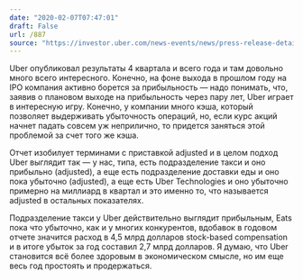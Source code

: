 ```yaml
---
date: "2020-02-07T07:47:01"
draft: False
url: /887
source: "https://investor.uber.com/news-events/news/press-release-details/2020/Uber-Announces-Results-for-Fourth-Quarter-and-Full-Year-2019/"
---
```


Uber опубликовал результаты 4 квартала и всего года и там довольно много всего интересного. Конечно, на фоне выхода в прошлом году на IPO компания активно борется за прибыльность — надо понимать, что, заявив о плановом выходе на прибыльность через пару лет, Uber играет в интересную игру. Конечно, у компании много кэша, который позволяет выдерживать убыточность операций, но, если курс акций начнет падать совсем уж неприлично, то придется заняться этой проблемой за счет того же кэша.

Отчет изобилует терминами с приставкой adjusted и в целом подход Uber выглядит так — у нас, типа, есть  подразделение такси и оно прибыльно (adjusted), а еще есть подразделение доставки еды и оно пока убыточно (adjusted), а еще есть Uber Technologies и оно убыточно примерно на миллиард в квартал и это именно то, что называется adjusted в остальных показателях. 

Подразделение такси у Uber действительно выглядит прибыльным, Eats пока что убыточно, как и у многих конкурентов, вдобавок в годовом отчете значится расход в 4,5 млрд долларов stock-based compensation и в итоге убыток за год составил 2,7 млрд долларов. Я думаю, что Uber становится всё более здоровым в экономическом смысле, но им еще весь год простоять и продержаться.
